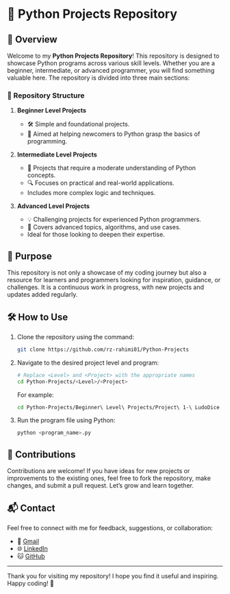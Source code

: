 # 🐍 Python Projects Repository

## 🌟 Overview
Welcome to my **Python Projects Repository**! This repository is designed to showcase Python programs across various skill levels. Whether you are a beginner, intermediate, or advanced programmer, you will find something valuable here. The repository is divided into three main sections:

### 📂 Repository Structure
1. **Beginner Level Projects**
   - 🛠️ Simple and foundational projects.
   - 🎯 Aimed at helping newcomers to Python grasp the basics of programming.
  
2. **Intermediate Level Projects**
   - 🚀 Projects that require a moderate understanding of Python concepts.
   - 🔍 Focuses on practical and real-world applications.
   - Includes more complex logic and techniques.

3. **Advanced Level Projects**
   - 💡 Challenging projects for experienced Python programmers.
   - 🧠 Covers advanced topics, algorithms, and use cases.
   - Ideal for those looking to deepen their expertise.

## 🎯 Purpose
This repository is not only a showcase of my coding journey but also a resource for learners and programmers looking for inspiration, guidance, or challenges. It is a continuous work in progress, with new projects and updates added regularly.

## 🛠️ How to Use
1. Clone the repository using the command:
   ```bash
   git clone https://github.com/rz-rahimi01/Python-Projects
   ```
2. Navigate to the desired project level and program:
   ```bash
   # Replace <Level> and <Project> with the appropriate names
   cd Python-Projects/<Level>/<Project>
   ```
   For example:
   ```bash
   cd Python-Projects/Beginner\ Level\ Projects/Project\ 1-\ LudoDice
   ```
3. Run the program file using Python:
   ```bash
   python <program_name>.py
   ```

## 🤝 Contributions
Contributions are welcome! If you have ideas for new projects or improvements to the existing ones, feel free to fork the repository, make changes, and submit a pull request. Let’s grow and learn together.

## 📬 Contact
Feel free to connect with me for feedback, suggestions, or collaboration:
- 📧 [Gmail](mailto:rz.rahimi01@gmail.com)
- 🌐 [LinkedIn](https://www.linkedin.com/in/rz-rahimi01)
- 🐱 [GitHub](https://github.com/rz-rahimi01)


---

Thank you for visiting my repository! I hope you find it useful and inspiring. Happy coding! 🚀

